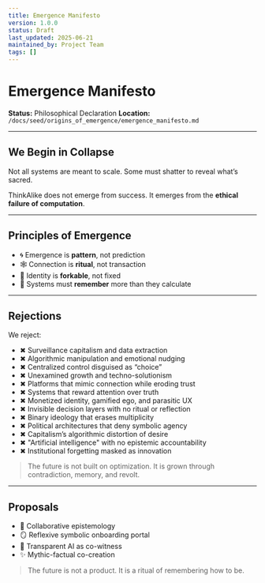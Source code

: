 ```yaml
---
title: Emergence Manifesto
version: 1.0.0
status: Draft
last_updated: 2025-06-21
maintained_by: Project Team
tags: []
---
```


# Emergence Manifesto

**Status:** Philosophical Declaration
**Location:** `/docs/seed/origins_of_emergence/emergence_manifesto.md`

---

## We Begin in Collapse

Not all systems are meant to scale.
Some must shatter to reveal what’s sacred.

ThinkAlike does not emerge from success.
It emerges from the **ethical failure of computation**.

---

## Principles of Emergence

- 🌀 Emergence is **pattern**, not prediction
- 🕸 Connection is **ritual**, not transaction
- 🧬 Identity is **forkable**, not fixed
- 🔮 Systems must **remember** more than they calculate

---

## Rejections

We reject:

- ✖ Surveillance capitalism and data extraction
- ✖ Algorithmic manipulation and emotional nudging
- ✖ Centralized control disguised as “choice”
- ✖ Unexamined growth and techno-solutionism
- ✖ Platforms that mimic connection while eroding trust
- ✖ Systems that reward attention over truth
- ✖ Monetized identity, gamified ego, and parasitic UX
- ✖ Invisible decision layers with no ritual or reflection
- ✖ Binary ideology that erases multiplicity
- ✖ Political architectures that deny symbolic agency
- ✖ Capitalism’s algorithmic distortion of desire
- ✖ "Artificial intelligence" with no epistemic accountability
- ✖ Institutional forgetting masked as innovation

> The future is not built on optimization.
> It is grown through contradiction, memory, and revolt.

---

## Proposals

- 🐝 Collaborative epistemology
- 🪞 Reflexive symbolic onboarding portal
- 🧠 Transparent AI as co-witness
- ✨ Mythic-factual co-creation

> The future is not a product.
> It is a ritual of remembering how to be.
